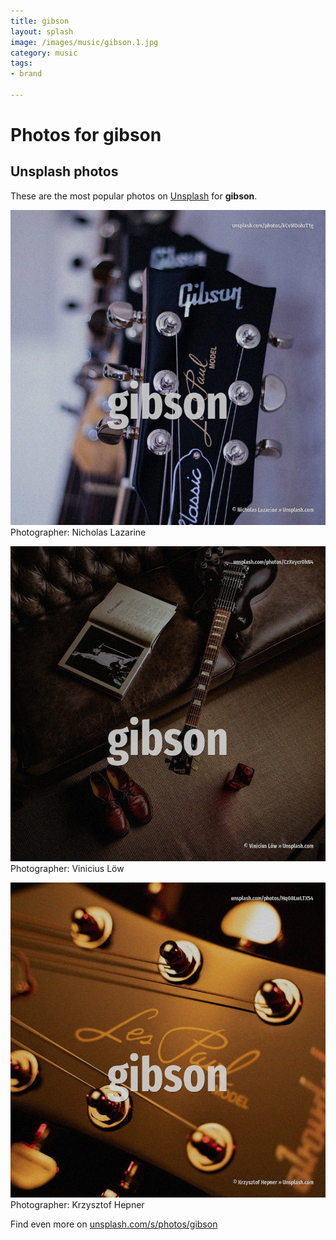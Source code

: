 ```yaml
---
title: gibson
layout: splash
image: /images/music/gibson.1.jpg
category: music
tags:
- brand

---
```

# Photos for gibson
 
## Unsplash photos
These are the most popular photos on [Unsplash](https://unsplash.com) for **gibson**.
 
![gibson](/images/music/gibson.1.jpg)
Photographer:  Nicholas Lazarine
 
![gibson](/images/music/gibson.2.jpg)
Photographer:  Vinicius Löw
 
![gibson](/images/music/gibson.3.jpg)
Photographer:  Krzysztof Hepner
 
Find even more on [unsplash.com/s/photos/gibson](https://unsplash.com/s/photos/gibson)
 
